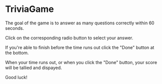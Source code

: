 # TriviaGame

The goal of the game is to answer as many questions correctly within 60 seconds.

Click on the corresponding radio button to select your answer.

If you're able to finish before the time runs out click the "Done" button at the bottom.

When your time runs out, or when you click the "Done" button, your score will be tallied and dispayed.

Good luck!
